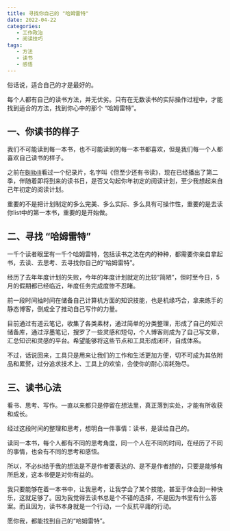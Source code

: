 ```yaml
---
title: 寻找你自己的 "哈姆雷特"
date: 2022-04-22 
categories:
   - 工作政治
   - 阅读技巧
tags: 
   - 方法
   - 读书
   - 感悟
---
```

俗话说，适合自己的才是最好的。
<!-- more -->
每个人都有自己的读书方法，并无优劣。只有在无数读书的实际操作过程中，才能找到适合的方法，找到你心中的那个 “哈姆雷特”。

## 一、你读书的样子

我们不可能读到每一本书，也不可能读到的每一本书都喜欢，但是我们每一个人都喜欢自己读书的样子。

之前在[Bilibili](www.bilibili.com)看过一个纪录片，名字叫《但至少还有书读》，现在已经播出了第二季，伴随着即将到来的读书日，是否又勾起你年初定的阅读计划，至少我想起来自己年初定的阅读计划。

重要的不是把计划制定的多么完美、多么实际、多么具有可操作性，重要的是去读你list中的第一本书，重要的是开始做。

## 二、寻找 “哈姆雷特”

一千个读者眼里有一千个哈姆雷特，包括读书之法在内的种种，都需要你亲自拿起书，去读、去思考、去寻找你自己的“哈姆雷特”。

经历了去年年度计划的失败，今年的年度计划就定的比较“简陋”，但时至今日，5月的假期都已经临近，年度任务完成度惨不忍睹。

前一段时间抽时间在储备自己计算机方面的知识技能，也是机缘巧合，拿来练手的静态博客，倒成全了推动自己写作的力量。

目前通过有道云笔记，收集了各类素材，通过简单的分类整理，形成了自己的知识储备库，通过浮墨笔记，搜罗了一些灵感和短句，个人博客则成为了自己写文章，汇总知识和灵感的平台。希望能够将这些节点和工具形成闭环，自成体系。

不过，话说回来，工具只是用来让我们的工作和生活更加方便，切不可成为其依附品和累赘，过分追求技术上、工具上的欢愉，会使你的耐心消耗殆尽。

## 三、读书心法

看书、思考、写作。一直以来都只是停留在想法里，真正落到实处，才能有所收获和成长。

经过这段时间的整理和思考，想明白一件事情：读书，是读给自己的。

读同一本书，每个人都有不同的思考角度，同一个人在不同的时间，在经历了不同的事情，也会有不同的思考和感悟。

所以，不必纠结于我的想法是不是作者要表达的、是不是作者想的，只要是能够有所启发，这本书便是对你有益的。

我只要能够在着一本书中，让我思考，让我学会了某个技能，甚至于体会到一种快乐，这就足够了。因为我觉得去读书总是个不错的选择，不是因为书里有什么答案。而且因为，读书本身就是一个行动，一个反抗平庸的行动。

愿你我，都能找到自己的“哈姆雷特”。
